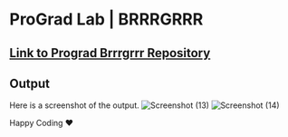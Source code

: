 # ProGrad Lab | BRRRGRRR

## [Link to Prograd Brrrgrrr Repository](https://github.com/prograd-org/lab-brrrgrrr)

## Output

Here is a screenshot of the output.
![Screenshot (13)](https://user-images.githubusercontent.com/81064540/158336887-39d4185e-b36c-4ad9-a1f6-319709021cb9.png)
![Screenshot (14)](https://user-images.githubusercontent.com/81064540/158336914-c1082d3b-a535-4cda-91d6-73801dd19e06.png)



Happy Coding ❤️


